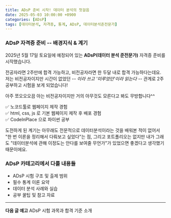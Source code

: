 ```yaml
---
title: ADsP 준비 시작! 데이터 분석의 첫걸음
date: 2025-05-03 10:00:00 +0900
categories: [ADsP]
tags: [데이터분석, 자격증, 통계, ADsP, 데이터분석준전문가]
---
```


### ADsP 자격증 준비 -- 배경지식 & 계기
2025년 5월 17일 토요일에 예정되어 있는 **ADsP(데이터 분석 준전문가)** 자격증 준비를 시작했습니다.

전공자라면 2주만에 합격 가능하고, 비전공자라면 한 두달 내로 합격 가능하다는데요. 저는 비전공자이지만 시간이 없었던 _-- 이라 쓰고 '미루었던'이라 읽는다 --_ 관계로 2주 공부하고 시험을 보게 되었습니다!

아주 쪼오오오끔 아는 비전공자이지만 거의 아무것도 모른다고 봐도 무방합니다^^
<div class="prompt pinkbox">
✅ 노코드툴로 웹페이지 제작 경험<br>
✅ html, css, js 로 기본 웹페이지 제작 후 배포 경험<br>
✅ CodeInPlace 으로 파이썬 공부
</div>

도전하게 된 계기는 아무래도 전문적으로 데이터분석이라는 것을 배워본 적이 없어서 "한 번 이론을 정리해서 다뤄보고 싶었다"는 점, 그리고 포트폴리오는 없지만 내가 그래도 "데이터분석에 관해 이정도는 안다를 보여줄 무언가"가 있었으면 좋겠다고 생각했기 때문이에요.

### ADsP 카테고리에서 다룰 내용들
- ADsP 시험 구조 및 출제 범위
- 필수 통계 이론 요약
- 데이터 분석 사례와 실습
- 공부 꿀팁 및 참고 자료


---

**다음 글 예고** ADsP 시험 과목과 합격 기준 소개
